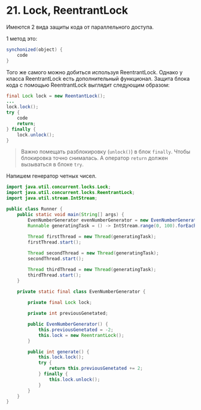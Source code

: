 # 21. Lock, ReentrantLock

Имеются 2 вида защиты кода от параллельного доступа.

1 метод это:
```java
synchonized(object) {
    code
}
```

Того же самого можно добиться используя ReentrantLock. Однако у класса ReentrantLock есть дополнительный функционал.
Защита блока кода с помощью ReentrantLock выглядит следующим образом:
```java
final Lock lock = new ReentantLock();
...
lock.lock();
try {
    code
    return;
} finally {
    lock.unlock();
}
```

> Важно помещать разблокировку (`unlock()`) в блок `finally`. Чтобы блокировка точно снималась. А 
> оператор `return` должен вызываться в блоке `try`. 

Напишем генератор четных чисел.

```java
import java.util.concurrent.locks.Lock;
import java.util.concurrent.locks.ReentrantLock;
import java.util.stream.IntStream;

public class Runner {
    public static void main(String[] args) {
        EvenNumberGenerator evenNumberGenerator = new EvenNumberGenerator();
        Runnable generatingTask = () -> IntStream.range(0, 100).forEach(i -> System.out.println(evenNumberGenerator.generate()));
        
        Thread firstThread = new Thread(generatingTask);
        firstThread.start();

        Thread secondThread = new Thread(generatingTask);
        secondThread.start();

        Thread thirdThread = new Thread(generatingTask);
        thirdThread.start();
    }

    private static final class EvenNumberGenerator {
        
        private final Lock lock;

        private int previousGenetated;

        public EvenNumberGenerator() {
            this.previousGenetated = -2;
            this.lock = new ReentrantLock();
        }

        public int generate() {
            this.lock.lock();
            try {
                return this.previousGenetated += 2;
            } finally {
                this.lock.unlock();
            }
        }
    }
}
```
